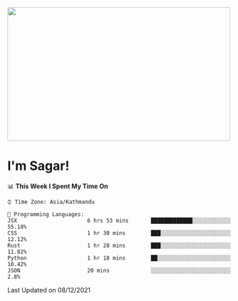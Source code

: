 
<img src="https://media.giphy.com/media/3ornk57KwDXf81rjWM/giphy.gif" width="500" height="300" frameBorder="0" class="giphy-embed" allowFullScreen></img>

#   I'm Sagar!

<!--START_SECTION:waka-->
📊 **This Week I Spent My Time On** 

```text
⌚︎ Time Zone: Asia/Kathmandu

💬 Programming Languages: 
JSX                      6 hrs 53 mins       █████████████░░░░░░░░░░░░   55.18% 
CSS                      1 hr 30 mins        ███░░░░░░░░░░░░░░░░░░░░░░   12.12% 
Rust                     1 hr 28 mins        ███░░░░░░░░░░░░░░░░░░░░░░   11.82% 
Python                   1 hr 18 mins        ██░░░░░░░░░░░░░░░░░░░░░░░   10.42% 
JSON                     20 mins             ░░░░░░░░░░░░░░░░░░░░░░░░░   2.8%

```


 Last Updated on 08/12/2021
<!--END_SECTION:waka-->
